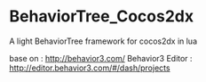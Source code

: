 # BehaviorTree_Cocos2dx
A light BehaviorTree framework for cocos2dx in lua

base on : http://behavior3.com/
Behavior3 Editor : http://editor.behavior3.com/#/dash/projects
